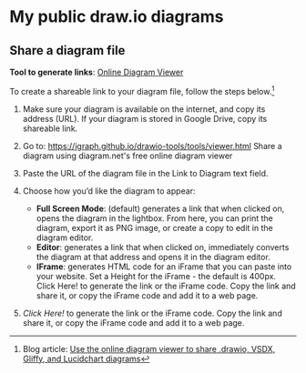 # My public draw.io diagrams

## Share a diagram file

**Tool to generate links**: [Online Diagram Viewer](https://jgraph.github.io/drawio-tools/tools/viewer.html)

To create a shareable link to your diagram file, follow the steps below.[^drawio]

1. Make sure your diagram is available on the internet, and copy its address (URL). If your diagram is stored in Google Drive, copy its shareable link.
2. Go to: https://jgraph.github.io/drawio-tools/tools/viewer.html Share a diagram using diagram.net's free online diagram viewer
3. Paste the URL of the diagram file in the Link to Diagram text field.
4. Choose how you’d like the diagram to appear:

    - **Full Screen Mode**: (default) generates a link that when clicked on, opens the diagram in the lightbox. From here, you can print the diagram, export it as PNG image, or create a copy to edit in the diagram editor.
    - **Editor**: generates a link that when clicked on, immediately converts the diagram at that address and opens it in the diagram editor.
    - **IFrame**: generates HTML code for an iFrame that you can paste into your website. Set a Height for the iFrame - the default is 400px.
    Click Here! to generate the link or the iFrame code. Copy the link and share it, or copy the iFrame code and add it to a web page.

5. *Click Here!* to generate the link or the iFrame code. Copy the link and share it, or copy the iFrame code and add it to a web page.

[^drawio]: Blog article: [Use the online diagram viewer to share .drawio, VSDX, Gliffy, and Lucidchart diagrams](https://www.drawio.com/blog/online-diagram-viewer)
